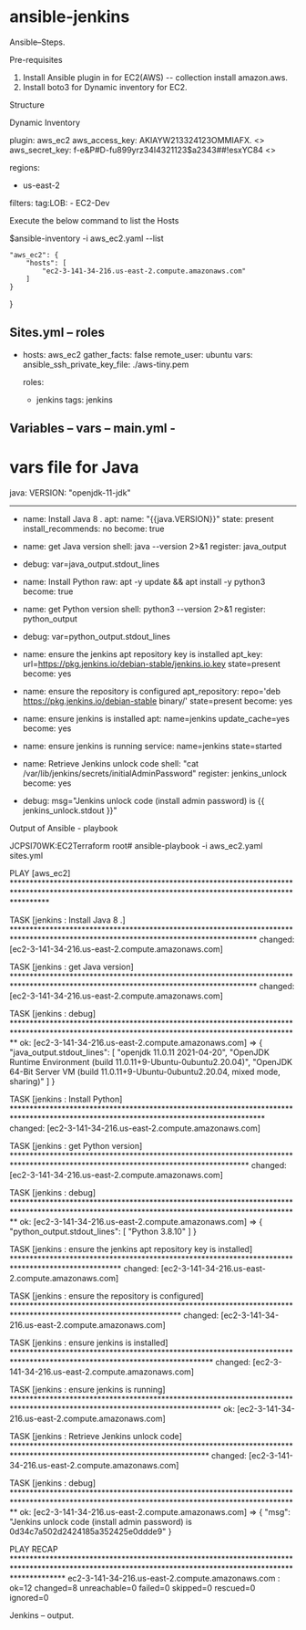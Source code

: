 # ansible-jenkins


Ansible–Steps.

Pre-requisites


1.	Install Ansible plugin in for EC2(AWS) -- collection install amazon.aws.
2.	Install boto3 for Dynamic inventory for EC2.


Structure 

 


Dynamic Inventory

plugin: aws_ec2
aws_access_key: AKIAYW213324123OMMIAFX. <<access-key>>
aws_secret_key: f-e&P#D-fu899yrz34I4321123$a2343##!esxYC84 <<secret key>>

regions:
  - us-east-2

filters:
  tag:LOB:
    - EC2-Dev


Execute the below command to list the Hosts

$ansible-inventory -i aws_ec2.yaml --list
  
    "aws_ec2": {
        "hosts": [
            "ec2-3-141-34-216.us-east-2.compute.amazonaws.com"
        ]
    }
}

Sites.yml – roles 
---
- hosts: aws_ec2
  gather_facts: false
  remote_user: ubuntu
  vars:
    ansible_ssh_private_key_file:  ./aws-tiny.pem
  
  roles:
    - jenkins
  tags: jenkins

Variables – vars – main.yml - 
---
# vars file for Java

java:
  VERSION: "openjdk-11-jdk"


---
- name: Install Java 8 .
 apt:
    name: "{{java.VERSION}}"
    state: present
    install_recommends: no
  become: true
  
- name: get Java version
  shell: java --version 2>&1
  register: java_output
    
- debug: 
    var=java_output.stdout_lines

- name: Install Python
  raw: apt -y update && apt install -y python3
  become: true

- name: get Python version
  shell: python3 --version 2>&1
  register: python_output
    
- debug: 
    var=python_output.stdout_lines

- name: ensure the jenkins apt repository key is installed
  apt_key: url=https://pkg.jenkins.io/debian-stable/jenkins.io.key state=present
  become: yes

- name: ensure the repository is configured
  apt_repository: repo='deb https://pkg.jenkins.io/debian-stable binary/' state=present
  become: yes

- name: ensure jenkins is installed
  apt: name=jenkins update_cache=yes
  become: yes

- name: ensure jenkins is running
  service: name=jenkins state=started

- name: Retrieve Jenkins unlock code
  shell: "cat /var/lib/jenkins/secrets/initialAdminPassword"
  register: jenkins_unlock
  become: yes
- debug: msg="Jenkins unlock code (install admin password) is {{ jenkins_unlock.stdout }}"


Output of Ansible - playbook

JCPSI70WK:EC2Terraform root# ansible-playbook -i aws_ec2.yaml sites.yml

PLAY [aws_ec2] ********************************************************************************************************************************************************

TASK [jenkins : Install Java 8 .] *************************************************************************************************************************************
changed: [ec2-3-141-34-216.us-east-2.compute.amazonaws.com]

TASK [jenkins : get Java version] *************************************************************************************************************************************
changed: [ec2-3-141-34-216.us-east-2.compute.amazonaws.com]

TASK [jenkins : debug] ************************************************************************************************************************************************
ok: [ec2-3-141-34-216.us-east-2.compute.amazonaws.com] => {
    "java_output.stdout_lines": [
        "openjdk 11.0.11 2021-04-20",
        "OpenJDK Runtime Environment (build 11.0.11+9-Ubuntu-0ubuntu2.20.04)",
        "OpenJDK 64-Bit Server VM (build 11.0.11+9-Ubuntu-0ubuntu2.20.04, mixed mode, sharing)"
    ]
}

TASK [jenkins : Install Python] ***************************************************************************************************************************************
changed: [ec2-3-141-34-216.us-east-2.compute.amazonaws.com]

TASK [jenkins : get Python version] ***********************************************************************************************************************************
changed: [ec2-3-141-34-216.us-east-2.compute.amazonaws.com]

TASK [jenkins : debug] ************************************************************************************************************************************************
ok: [ec2-3-141-34-216.us-east-2.compute.amazonaws.com] => {
    "python_output.stdout_lines": [
        "Python 3.8.10"
    ]
}

TASK [jenkins : ensure the jenkins apt repository key is installed] ***************************************************************************************************
changed: [ec2-3-141-34-216.us-east-2.compute.amazonaws.com]

TASK [jenkins : ensure the repository is configured] ******************************************************************************************************************
changed: [ec2-3-141-34-216.us-east-2.compute.amazonaws.com]

TASK [jenkins : ensure jenkins is installed] **************************************************************************************************************************
changed: [ec2-3-141-34-216.us-east-2.compute.amazonaws.com]

TASK [jenkins : ensure jenkins is running] ****************************************************************************************************************************
ok: [ec2-3-141-34-216.us-east-2.compute.amazonaws.com]

TASK [jenkins : Retrieve Jenkins unlock code] *************************************************************************************************************************
changed: [ec2-3-141-34-216.us-east-2.compute.amazonaws.com]

TASK [jenkins : debug] ************************************************************************************************************************************************
ok: [ec2-3-141-34-216.us-east-2.compute.amazonaws.com] => {
    "msg": "Jenkins unlock code (install admin password) is 0d34c7a502d2424185a352425e0ddde9"
}

PLAY RECAP ************************************************************************************************************************************************************
ec2-3-141-34-216.us-east-2.compute.amazonaws.com : ok=12   changed=8    unreachable=0    failed=0    skipped=0    rescued=0    ignored=0   

Jenkins – output.

 

